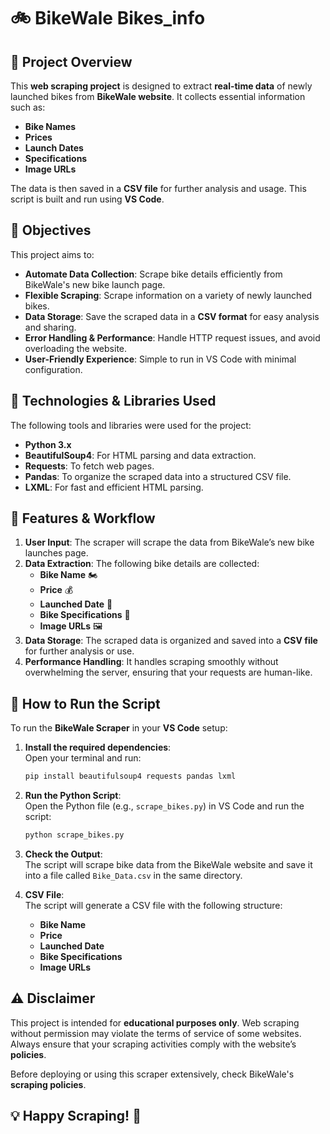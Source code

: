 # 🚲 BikeWale Bikes_info

## 📌 Project Overview  
This **web scraping project** is designed to extract **real-time data** of newly launched bikes from **BikeWale website**. It collects essential information such as:

- **Bike Names**
- **Prices**
- **Launch Dates**
- **Specifications**
- **Image URLs**

The data is then saved in a **CSV file** for further analysis and usage. This script is built and run using **VS Code**.

## 🎯 Objectives  
This project aims to:

- **Automate Data Collection**: Scrape bike details efficiently from BikeWale's new bike launch page.
- **Flexible Scraping**: Scrape information on a variety of newly launched bikes.
- **Data Storage**: Save the scraped data in a **CSV format** for easy analysis and sharing.
- **Error Handling & Performance**: Handle HTTP request issues, and avoid overloading the website.
- **User-Friendly Experience**: Simple to run in VS Code with minimal configuration.

## 🔧 Technologies & Libraries Used  
The following tools and libraries were used for the project:

- **Python 3.x**
- **BeautifulSoup4**: For HTML parsing and data extraction.
- **Requests**: To fetch web pages.
- **Pandas**: To organize the scraped data into a structured CSV file.
- **LXML**: For fast and efficient HTML parsing.

## 📂 Features & Workflow  
1. **User Input**: The scraper will scrape the data from BikeWale’s new bike launches page.
2. **Data Extraction**: The following bike details are collected:
   - **Bike Name** 🏍️
   - **Price** 💰
   - **Launched Date** 📅
   - **Bike Specifications** 🔧
   - **Image URLs** 🖼️
3. **Data Storage**: The scraped data is organized and saved into a **CSV file** for further analysis or use.
4. **Performance Handling**: It handles scraping smoothly without overwhelming the server, ensuring that your requests are human-like.

## 🚀 How to Run the Script  
To run the **BikeWale Scraper** in your **VS Code** setup:

1. **Install the required dependencies**:  
    Open your terminal and run:
    ```bash
    pip install beautifulsoup4 requests pandas lxml
    ```

2. **Run the Python Script**:  
    Open the Python file (e.g., `scrape_bikes.py`) in VS Code and run the script:
    ```bash
    python scrape_bikes.py
    ```

3. **Check the Output**:  
    The script will scrape bike data from the BikeWale website and save it into a file called `Bike_Data.csv` in the same directory.

4. **CSV File**:  
    The script will generate a CSV file with the following structure:
    - **Bike Name**
    - **Price**
    - **Launched Date**
    - **Bike Specifications**
    - **Image URLs**

## ⚠️ Disclaimer  
This project is intended for **educational purposes only**. Web scraping without permission may violate the terms of service of some websites. Always ensure that your scraping activities comply with the website’s **policies**. 

Before deploying or using this scraper extensively, check BikeWale's **scraping policies**.

## 💡 Happy Scraping! 🚀
